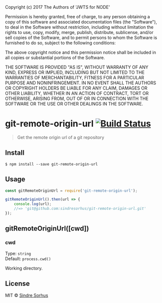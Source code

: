 Copyright (c) 2017 The Authors of 'JWTS for NODE'

Permission is hereby granted, free of charge, to any person obtaining a copy of
this software and associated documentation files (the "Software"), to deal in
the Software without restriction, including without limitation the rights to
use, copy, modify, merge, publish, distribute, sublicense, and/or sell copies of
the Software, and to permit persons to whom the Software is furnished to do so,
subject to the following conditions:

The above copyright notice and this permission notice shall be included in all
copies or substantial portions of the Software.

THE SOFTWARE IS PROVIDED "AS IS", WITHOUT WARRANTY OF ANY KIND, EXPRESS OR
IMPLIED, INCLUDING BUT NOT LIMITED TO THE WARRANTIES OF MERCHANTABILITY, FITNESS
FOR A PARTICULAR PURPOSE AND NONINFRINGEMENT. IN NO EVENT SHALL THE AUTHORS OR
COPYRIGHT HOLDERS BE LIABLE FOR ANY CLAIM, DAMAGES OR OTHER LIABILITY, WHETHER
IN AN ACTION OF CONTRACT, TORT OR OTHERWISE, ARISING FROM, OUT OF OR IN
CONNECTION WITH THE SOFTWARE OR THE USE OR OTHER DEALINGS IN THE SOFTWARE.
# git-remote-origin-url [![Build Status](https://travis-ci.org/sindresorhus/git-remote-origin-url.svg?branch=master)](https://travis-ci.org/sindresorhus/git-remote-origin-url)

> Get the remote origin url of a git repository


## Install

```
$ npm install --save git-remote-origin-url
```


## Usage

```js
const gitRemoteOriginUrl = require('git-remote-origin-url');

gitRemoteOriginUrl().then(url => {
	console.log(url);
	//=> 'git@github.com:sindresorhus/git-remote-origin-url.git'
});
```


## gitRemoteOriginUrl([cwd])

### cwd

Type: `string`<br>
Default: `process.cwd()`

Working directory.


## License

MIT © [Sindre Sorhus](http://sindresorhus.com)
